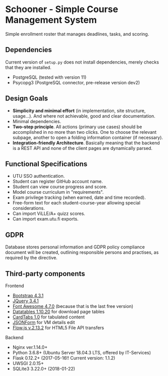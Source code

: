 # Schooner - Simple Course Management System

Simple enrollment roster that manages deadlines, tasks, and scoring.

## Dependencies

Current version of `setup.py` does not install dependencies, merely checks that they are installed.

- PostgreSQL (tested with version 11)
- Psycopg3 (PostgreSQL connector, pre-release version dev2)

## Design Goals

 - **Simplicity and minimal effort** (in implementation, site structure, usage...). And where not achievable, good and clear documentation.
 - Minimal dependencies.
 - **Two-step principle**. All actions (primary use cases) should be accomplished in no more than two clicks. One to choose the relevant subpage, another to open a folding information container (if necessary).
 - **Integration-friendly Architecture**. Basically meaning that the backend is a REST API and none of the client pages are dynamically parsed.


## Functional Specifications

- UTU SSO authentication.
- Student can register GitHub account name.
- Student can view course progress and score.
- Model course curriculum in "requirements".
- Exam privilege tracking (when earned, date and time recorded).
- Free-form text for each student-course-year allowing special considerations.
- Can import ViLLE/A+ quizz scores.
- Can import exam.utu.fi exports.

## GDPR

Database stores personal information and GDPR policy compliance document will be created, outlining responsible persons and practises, as required by the directive.

## Third-party components

Frontend
 - [Bootstrap 4.3.1](https://getbootstrap.com/docs/4.3/getting-started/introduction/)
 - [JQuery 3.4.1](https://jquery.com/download/)
 - [Font Awesome 4.7.0](https://fontawesome.com/v4.7.0/) (because that is the last free version)
 - [Datatables 1.10.20](https://datatables.net/) for download page tables
 - [CardTabs 1.0](https://github.com/blekerfeld/CardTabs) for tabulated content
 - [JSONForm](https://github.com/jsonform/jsonform) for VM details edit
 - [Flow.js v.2.13.2](https://github.com/flowjs/flow.js/) for HTML5 File API transfers
 
Backend
- Nginx ver.1.14.0+
- Python 3.6.8+ (Ubuntu Server 18.04.3 LTS, offered by IT-Services)
- Flask 0.12.2+ (2017-05-16!! Current version: 1.1.2)
- UWSGI 2.0.15+
- SQLite3 3.22.0+ (2018-01-22)

